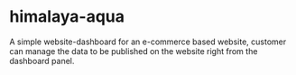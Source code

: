 # himalaya-aqua

A simple website-dashboard for an e-commerce based website, customer can manage the data to be published on the website right from the dashboard panel.
